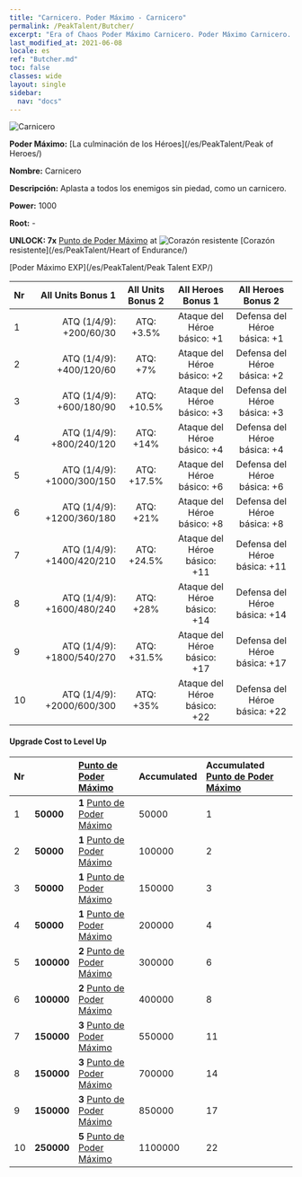 ```yaml
---
title: "Carnicero. Poder Máximo - Carnicero"
permalink: /PeakTalent/Butcher/
excerpt: "Era of Chaos Poder Máximo Carnicero. Poder Máximo Carnicero. Carnicero"
last_modified_at: 2021-06-08
locale: es
ref: "Butcher.md"
toc: false
classes: wide
layout: single
sidebar:
  nav: "docs"
---
```


  ![Carnicero](/images/pt/talent_1006.png)

  **Poder Máximo:** [La culminación de los Héroes](/es/PeakTalent/Peak of Heroes/)

  **Nombre:** Carnicero

  **Descripción:** Aplasta a todos los enemigos sin piedad, como un carnicero.

  **Power:** 1000

  **Root:** -

  **UNLOCK: 7x** [Punto de Poder Máximo](/ItemsES/con_934/) at ![Corazón resistente](/images/pt/talent_1002.png) [Corazón resistente](/es/PeakTalent/Heart of Endurance/)

  [Poder Máximo EXP](/es/PeakTalent/Peak Talent EXP/)

  | Nr | All Units Bonus 1 | All Units Bonus 2 | All Heroes Bonus 1 | All Heroes Bonus 2 |
  |:---|--------------:|:-------------:|:-------------:|:-------------:|
  | 1 | ATQ (1/4/9): +200/60/30 | ATQ: +3.5% | Ataque del Héroe básico: +1 | Defensa del Héroe básica: +1 |
  | 2 | ATQ (1/4/9): +400/120/60 | ATQ: +7% | Ataque del Héroe básico: +2 | Defensa del Héroe básica: +2 |
  | 3 | ATQ (1/4/9): +600/180/90 | ATQ: +10.5% | Ataque del Héroe básico: +3 | Defensa del Héroe básica: +3 |
  | 4 | ATQ (1/4/9): +800/240/120 | ATQ: +14% | Ataque del Héroe básico: +4 | Defensa del Héroe básica: +4 |
  | 5 | ATQ (1/4/9): +1000/300/150 | ATQ: +17.5% | Ataque del Héroe básico: +6 | Defensa del Héroe básica: +6 |
  | 6 | ATQ (1/4/9): +1200/360/180 | ATQ: +21% | Ataque del Héroe básico: +8 | Defensa del Héroe básica: +8 |
  | 7 | ATQ (1/4/9): +1400/420/210 | ATQ: +24.5% | Ataque del Héroe básico: +11 | Defensa del Héroe básica: +11 |
  | 8 | ATQ (1/4/9): +1600/480/240 | ATQ: +28% | Ataque del Héroe básico: +14 | Defensa del Héroe básica: +14 |
  | 9 | ATQ (1/4/9): +1800/540/270 | ATQ: +31.5% | Ataque del Héroe básico: +17 | Defensa del Héroe básica: +17 |
  | 10 | ATQ (1/4/9): +2000/600/300 | ATQ: +35% | Ataque del Héroe básico: +22 | Defensa del Héroe básica: +22 |


#### Upgrade Cost to Level Up

  | Nr | <i class="fas fa-coins"/> | [Punto de Poder Máximo](/ItemsES/con_934/) | Accumulated <i class="fas fa-coins"/> | Accumulated [Punto de Poder Máximo](/ItemsES/con_934/) |
  |:---|:--------------|:-------------|:-------------|:-------------|
  | 1 | **50000** | **1** [Punto de Poder Máximo](/ItemsES/con_934/) | 50000 | 1 |
  | 2 | **50000** | **1** [Punto de Poder Máximo](/ItemsES/con_934/) | 100000 | 2 |
  | 3 | **50000** | **1** [Punto de Poder Máximo](/ItemsES/con_934/) | 150000 | 3 |
  | 4 | **50000** | **1** [Punto de Poder Máximo](/ItemsES/con_934/) | 200000 | 4 |
  | 5 | **100000** | **2** [Punto de Poder Máximo](/ItemsES/con_934/) | 300000 | 6 |
  | 6 | **100000** | **2** [Punto de Poder Máximo](/ItemsES/con_934/) | 400000 | 8 |
  | 7 | **150000** | **3** [Punto de Poder Máximo](/ItemsES/con_934/) | 550000 | 11 |
  | 8 | **150000** | **3** [Punto de Poder Máximo](/ItemsES/con_934/) | 700000 | 14 |
  | 9 | **150000** | **3** [Punto de Poder Máximo](/ItemsES/con_934/) | 850000 | 17 |
  | 10 | **250000** | **5** [Punto de Poder Máximo](/ItemsES/con_934/) | 1100000 | 22 |
